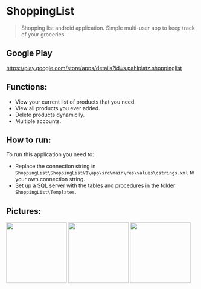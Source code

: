 # ShoppingList
> Shopping list android application. Simple multi-user app to keep track of your groceries.

## Google Play
https://play.google.com/store/apps/details?id=s.pahlplatz.shoppinglist

## Functions:
- View your current list of products that you need.
- View all products you ever added.
- Delete products dynamiclly.
- Multiple accounts.

## How to run:
To run this application you need to:
- Replace the connection string in `ShoppingList\ShoppingListV1\app\src\main\res\values\cstrings.xml` to your own connection string.
- Set up a SQL server with the tables and procedures in the folder `ShoppingList\Templates`.

## Pictures:
<img src="https://lh3.googleusercontent.com/AREjWDqh_CZzT0TfD5RDTJRiNnw3eeMc8f4tO0wbMBQMlzwbgYZNtkHWn89yH-PrEQ=h900-rw" width="160"> <img src="https://lh3.googleusercontent.com/uD3Q6sTadl4Bp0vZMIdEXaV6ja5pZrHjLaVLUap4YPq09QS3DdjJDNWoSywdhVf-T2WO=h900-rw" width="160"> <img src="https://lh3.googleusercontent.com/_lWkktQk5uAoVwlpQZjL0B3LXx9UX5ovNQlR7T8PDHKVm15awgU8A1cUPAJ3vLzmGw=h900-rw" width="160">
